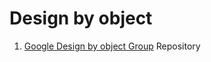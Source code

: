
Design by object
==============

1. [Google Design by object Group](https://groups.google.com/forum/#!forum/design-by-object) Repository